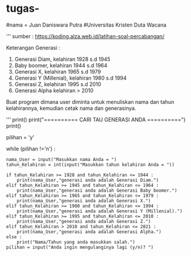 # tugas-
#nama = Juan Daniswara Putra
#Universitas Kristen Duta Wacana

'''
sumber : https://koding.alza.web.id/latihan-soal-percabangan/

Keterangan Generasi :

1. Generasi Diam, kelahiran 1928 s.d 1945 
2. Baby boomer, kelahiran 1944 s.d 1964
3. Generasi X, kelahiran 1965 s.d 1979
4. Generasi Y (Millenial), kelahiran 1980 s.d 1994
5. Generasi Z, kelahiran 1995 s.d 2010
6. Generasi Alpha kelahiran > 2010 

Buat program dimana user diminta untuk menuliskan nama dan tahun kelahirannya, 
kemudian cetak nama dan generasinya.

'''
print()
print("========== CARI TAU GENERASI ANDA ==========")
print()

pilihan = 'y'

while (pilihan !='n') :

    nama_User = input("Masukkan nama Anda = ")
    tahun_Kelahiran = int(input("Masukkan tahun kelahiran Anda = "))

    if tahun_Kelahiran >= 1928 and tahun_Kelahiran <= 1944 :
        print(nama_User,"generasi anda adalah Generasi Diam.")
    elif tahun_Kelahiran >= 1945 and tahun_Kelahiran <= 1964 :
        print(nama_User,"generasi anda adalah Generasi Baby boomer.")
    elif tahun_Kelahiran >= 1965 and tahun_Kelahiran <= 1979 :
        print(nama_User,"generasi anda adalah Generasi X.")
    elif tahun_Kelahiran >= 1980 and tahun_Kelahiran <= 1994 :
        print(nama_User,"generasi anda adalah Generasi Y (Millenial).")
    elif tahun_Kelahiran >= 1995 and tahun_Kelahiran <= 2010 :
        print(nama_User,"generasi anda adalah Generasi Z.")
    elif tahun_Kelahiran > 2010 and tahun_Kelahiran <= 2021 :
        print(nama_User,"generasi anda adalah Generasi Alpha.")
    else :
        print("Nama/Tahun yang anda masukkan salah.") 
    pilihan = input("Anda ingin mengulanginya lagi (y/n)? ")

